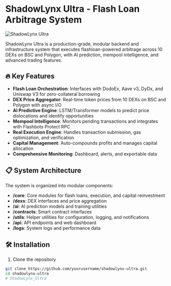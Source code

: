 # ShadowLynx Ultra - Flash Loan Arbitrage System

![ShadowLynx Ultra](https://pixabay.com/get/g304b8ece1d08b300ce16dc26fd2877320905c5da69862edbb7117468ae2c92cb08aa555c0d29b31f9a69f8ca7d73663f987d9f7d2cbaa24c2535ffa0374b5d08_1280.jpg)

ShadowLynx Ultra is a production-grade, modular backend and infrastructure system that executes flashloan-powered arbitrage across 10 DEXs on BSC and Polygon, with AI prediction, mempool intelligence, and advanced trading features.

## 🔥 Key Features

- **Flash Loan Orchestration**: Interfaces with DodoEx, Aave v3, DyDx, and Uniswap V3 for zero-collateral borrowing
- **DEX Price Aggregator**: Real-time token prices from 10 DEXs on BSC and Polygon with async I/O
- **AI Predictive Engine**: LSTM/Transformer models to predict price dislocations and identify opportunities
- **Mempool Intelligence**: Monitors pending transactions and integrates with Flashbots Protect RPC
- **Real Execution Engine**: Handles transaction submission, gas optimization, and verification
- **Capital Management**: Auto-compounds profits and manages capital allocation
- **Comprehensive Monitoring**: Dashboard, alerts, and exportable data

## 📋 System Architecture

The system is organized into modular components:

- **/core**: Core modules for flash loans, execution, and capital reinvestment
- **/dexs**: DEX interfaces and price aggregation
- **/ai**: AI prediction models and training utilities
- **/contracts**: Smart contract interfaces
- **/utils**: Helper utilities for configuration, logging, and notifications
- **/api**: API endpoints and web dashboard
- **/logs**: System logs and performance data

## 🛠️ Installation

1. Clone the repository
```bash
git clone https://github.com/yourusername/shadowlynx-ultra.git
cd shadowlynx-ultra
# ShadowLynx_Ultra
